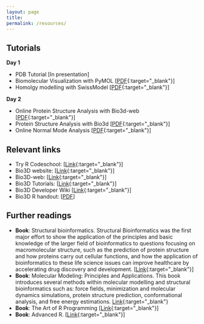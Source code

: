 ```yaml
---
layout: page
title: 
permalink: /resources/
---
```


## Tutorials

**Day 1**

* PDB Tutorial [In presentation]
* Biomolecular Visualization with PyMOL [[PDF](https://www.dropbox.com/s/m8sddz7ifzbu8nt/pymol.pdf?dl=1){:target="_blank"}]
* Homolgy modelling with SwissModel [[PDF](https://www.dropbox.com/s/7lwy0cf6v4rr45f/swissmodel.pdf?dl=1){:target="_blank"}]


**Day 2**

* Online Protein Structure Analysis with Bio3d-web [[PDF](https://www.dropbox.com/s/kjdgft3gey7q7jw/bio3d-web.pdf?dl=1){:target="_blank"}]
* Protein Structure Analysis with Bio3d [[PDF](https://www.dropbox.com/s/kpdno1xf4zsnhn7/bio3d.pdf?dl=1){:target="_blank"}]
* Online Normal Mode Analysis [[PDF](https://www.dropbox.com/s/9kjcyax4ht3nw17/bio3d-NMAweb.pdf?dl=1){:target="_blank"}]


## Relevant links

* Try R Codeschool: [[Link](http://tryr.codeschool.com/){:target="_blank"}]
* Bio3D website: [[Link](http://thegrantlab.org/bio3d/){:target="_blank"}]
* Bio3D-web: [[Link](http://thegrantlab.org/bio3d-web/){:target="_blank"}]
* Bio3D Tutorials: [[Link](http://thegrantlab.org/bio3d/tutorials){:target="_blank"}]
* Bio3D Developer Wiki [[Link](https://bitbucket.org/Grantlab/bio3d){:target="_blank"}]
* Bio3D R handout: [[PDF](https://www.dropbox.com/s/rg25icq2ze8kxlw/Bio3D_tutoral1.pdf?dl=1)]

  
## Further readings

* **Book**: Structural bioinformatics. Structural Bioinformatics was the first major effort to show the application of the principles and basic knowledge of the larger field of bioinformatics to questions focusing on macromolecular structure, such as the prediction of protein structure and how proteins carry out cellular functions, and how the application of bioinformatics to these life science issues can improve healthcare by accelerating drug discovery and development. [[Link](http://eu.wiley.com/WileyCDA/WileyTitle/productCd-0470181052.html){:target="_blank"}]
* **Book**: Molecular Modeling: Principles and Applications. This book introduces several methods within molecular modelling and structural bioinformatics such as: force fields, minimization and molecular dynamics simulations, protein structure prediction, conformational analysis, and free energy estimations. [Link](http://www.akademika.no/molecular-modelling/andrew-r-leach/leach-andrew-r/9780582382107){:target="_blank"}
* **Book**: The Art of R Programming [[Link](https://www.nostarch.com/artofr.htm){:target="_blank"}]
* **Book**: Advanced R. [[Link](http://adv-r.had.co.nz/){:target="_blank"}]




